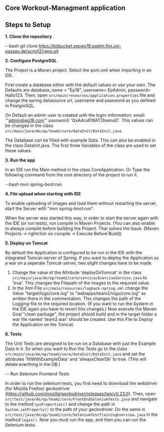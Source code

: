 ## Core Workout-Managment application

## Steps to Setup

**1. Clone the repository**

--bash
git clone https://bitbucket.sepws18.padim.fim.uni-passau.de/scm/t2/repo.git

**2. Configure PostgreSQL**

The Project is a Maven project. Select the pom.xml when importing in an IDE.

First create a database either with the default values or use your own.
The Defaults are database_name = "Ep18", username= EpAdmin, password= Hallo123.
Then, open `src/main/resources/application.properties` file and change the spring datasource url, username and password as you defined in PostgreSQL.

On Default an admin user is created with the login-information: email: '"admin@ep18.com"' password: 'QxA4cxKWAT2bwmsD'.
This values can be changed in the class `src/main/java/de/ep/team2/core/dataInit/DataInit.java`.

The Database can be filled with example Data. This can also be enabled in the class DataInit.java.
The first three Variables of the class are used to set these values.

**3. Run the app**

In an IDE run the Main method in the class CoreApplication.
Or Type the following command from the root directory of the project to run it.

--bash
mvn spring-boot:run

**4. File upload when starting with IDE**

To enable uploading of images and load them without restarting the server, start the Server with "mvn spring-boot:run".
 
When the server was started this way, in order to start the server again with the IDE (or run tests), run compile in Maven Projects. 
(You can also enable to always compile before building the Project. That solves the Issue.
[Maven Projects -> rightclick on compile -> Execute Before Build])

**5. Deploy on Tomcat**

By default the Application is configured to be run in the IDE with the integrated Tomcat-server of Spring.
If you want to deploy the Application as a war on a seperate Tomcat-server, two slight changes have to be made.
1. Change the value of the Attribute 'deployOnTomcat' in the class `src/main/java/de/ep/team2/core/service/ExerciseService.java` to 'true'.
This changes the Filepath of the images to the required value.
2. In the Xml-File `src/main/resources/logback-spring.xml` change the Value "<file>target/logs/core.log</file>" to "<file>webapps/team2/logs/core.log</file>" as written there in the commentation. This changes the path of the Logging-file to the required location.
(If you want to run the System in the IDE again you have to revert this changes.)
Now execute the Maven Goal "clean package", the project should build and in the target folder a war file named 'team2.war' should be created.
Use this File to Deploy the Application on the Tomcat.

**6. Tests**

The Unit Tests are designed to be run on a Database with just the Example Data in it. So when you want to Run the Tests go to the class
`src/main/java/de/ep/team2/core/dataInit/DataInit.java` and set the attributes 'fillWithExampleData' and 'alwaysClearDb' to true.
(This will delete everthing in the DB.)

-- Run Selenium Frontend Tests

In order to run the selenium tests, you first need to download the webdriver (for Mozilla Firefox) geckodriver (https://github.com/mozilla/geckodriver/releases/tag/v0.23.0).
Then, open `src/test/java/de/ep/team2/core/FrontEndSeleniumTests.java` and navigate to the method `sysProperties()` and change the path in `System.setProperty()` to the path
of your geckodriver.
Do the same in `src/test/java/de/ep/team2/core/SeleniumTestTrainingOverview.java` in the method `login()`. 
Now you must run the app, and then you can run the Selenium tests. 
               

